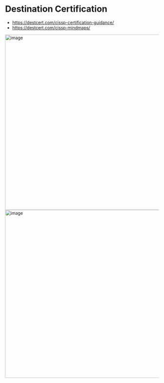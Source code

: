 # Destination Certification
- https://destcert.com/cissp-certification-guidance/
- https://destcert.com/cissp-mindmaps/

<img width="575" alt="image" src="https://github.com/schroray/Security-Consulting/assets/4217443/85644b07-377c-4a28-b53d-a6f170b836fb">
<img width="551" alt="image" src="https://github.com/schroray/Security-Consulting/assets/4217443/d2c2067f-9a69-4088-b4dc-941ef4511b09">
